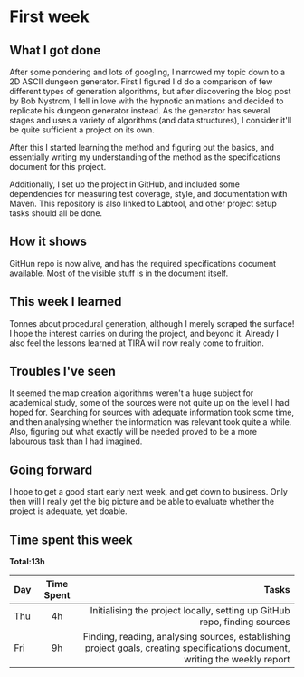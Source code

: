 # First week

## What I got done
After some pondering and lots of googling, I narrowed my topic down to a 2D ASCII dungeon generator. First I figured I'd do a comparison of few different types of generation algorithms, but after discovering the blog post by Bob Nystrom, I fell in love with the hypnotic animations and decided to replicate his dungeon generator instead. As the generator has several stages and uses a variety of algorithms (and data structures), I consider it'll be quite sufficient a project on its own.

After this I started learning the method and figuring out the basics, and essentially writing my understanding of the method as the specifications document for this project.

Additionally, I set up the project in GitHub, and included some dependencies for measuring test coverage, style, and documentation with Maven. This repository is also linked to Labtool, and other project setup tasks should all be done.

## How it shows
GitHun repo is now alive, and has the required specifications document available. Most of the visible stuff is in the document itself.

## This week I learned
Tonnes about procedural generation, although I merely scraped the surface! I hope the interest carries on during the project, and beyond it. Already I also feel the lessons learned at TIRA will now really come to fruition. 

## Troubles I've seen
It seemed the map creation algorithms weren't a huge subject for academical study, some of the sources were not quite up on the level I had hoped for. Searching for sources with adequate information took some time, and then analysing whether the information was relevant took quite a while. Also, figuring out what exactly will be needed proved to be a more labourous task than I had imagined.

## Going forward
I hope to get a good start early next week, and get down to business. Only then will I really get the big picture and be able to evaluate whether the project is adequate, yet doable.

## Time spent this week
**Total:13h**

| Day	| Time Spent	| Tasks	|
| ------|:-------------:|------:|
| Thu	| 4h		| Initialising the project locally, setting up GitHub repo, finding sources |
| Fri	| 9h		| Finding, reading, analysing sources, establishing project goals, creating specifications document, writing the weekly report |


